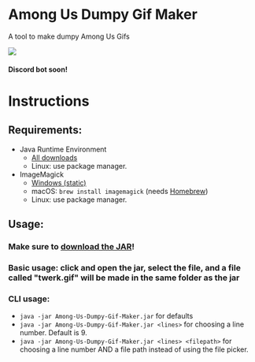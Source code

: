 # Among Us Dumpy Gif Maker
A tool to make dumpy Among Us Gifs

![](https://media.discordapp.net/attachments/810799100940255260/847158407122780160/ezgif.com-gif-maker.gif)

#### Discord bot soon!

# Instructions
## Requirements:
- Java Runtime Environment
    - [All downloads](https://www.oracle.com/java/technologies/javase-jre8-downloads.html)
    - Linux: use package manager.
- ImageMagick
    - [Windows (static)](https://download.imagemagick.org/ImageMagick/download/binaries/ImageMagick-7.0.11-13-Q16-x64-static.exe)
    - macOS: `brew install imagemagick` (needs [Homebrew](https://brew.sh/))
    - Linux: use package manager.

## Usage:
### Make sure to [download the JAR](https://github.com/ThatOneCalculator/Among-Us-Dumpy-Gif-Maker/releases/download/v1.0.2/Among-Us-Dumpy-Gif-Maker.jar)!

### Basic usage: click and open the jar, select the file, and a file called "twerk.gif" will be made in the same folder as the jar

### CLI usage:
- `java -jar Among-Us-Dumpy-Gif-Maker.jar` for defaults
- `java -jar Among-Us-Dumpy-Gif-Maker.jar <lines>` for choosing a line number. Default is 9.
- `java -jar Among-Us-Dumpy-Gif-Maker.jar <lines> <filepath>` for choosing a line number AND a file path instead of using the file picker.